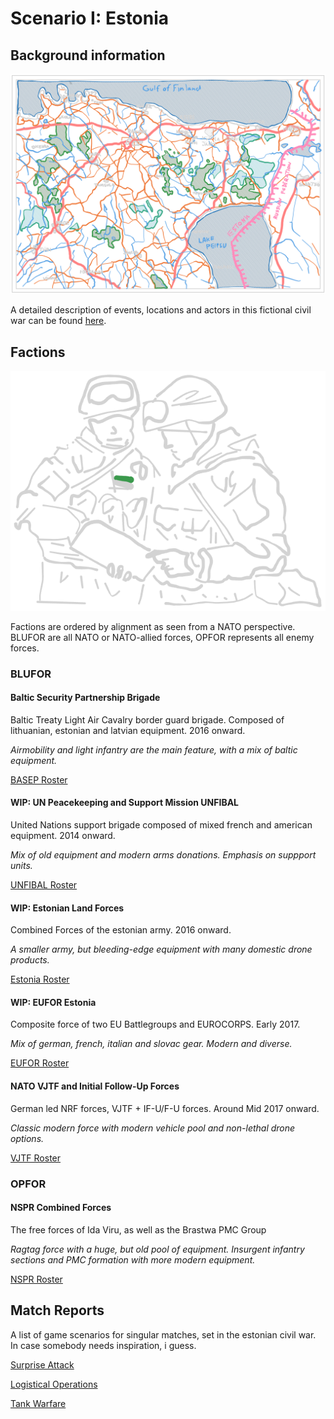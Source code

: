 # Scenario I: Estonia

## Background information

![header](/scenarios/ressources/estonia-map.excalidraw.png)

A detailed description of events, locations and actors in this fictional civil
war can be found [here](/scenarios/estonia/background-information-estonia.md).

## Factions

![faction header](/factions/ressources/platoon-leader-nspr.excalidraw.png)

Factions are ordered by alignment as seen from a NATO perspective. BLUFOR are
all NATO or NATO-allied forces, OPFOR represents all enemy forces.

### BLUFOR

#### Baltic Security Partnership Brigade

Baltic Treaty Light Air Cavalry border guard brigade. Composed of lithuanian,
estonian and latvian equipment. 2016 onward.

_Airmobility and light infantry are the main feature, with a mix of baltic equipment._

[BASEP Roster](/factions/Baltic%20Security%20Partnership%20Brigade.md)

#### WIP: UN Peacekeeping and Support Mission UNFIBAL

United Nations support brigade composed of mixed french and american equipment.
2014 onward.

_Mix of old equipment and modern arms donations. Emphasis on suppport units._

[UNFIBAL Roster](/factions/UNFIBAL%20Forces.md)

#### WIP: Estonian Land Forces

Combined Forces of the estonian army. 2016 onward.

_A smaller army, but bleeding-edge equipment with many domestic drone products._

[Estonia Roster](/factions/Estonian%20Land%20Forces.md)

#### WIP: EUFOR Estonia

Composite force of two EU Battlegroups and EUROCORPS. Early 2017.

_Mix of german, french, italian and slovac gear. Modern and diverse._

[EUFOR Roster](/factions/EUFOR%20Division.md)

#### NATO VJTF and Initial Follow-Up Forces

German led NRF forces, VJTF + IF-U/F-U forces.
Around Mid 2017 onward.

_Classic modern force with modern vehicle pool and non-lethal drone options._

[VJTF Roster](/factions/German%20VJTF%20Panzergrenadier%20Division.md)

### OPFOR

#### NSPR Combined Forces

The free forces of Ida Viru, as well as the Brastwa PMC Group

_Ragtag force with a huge, but old pool of equipment. Insurgent infantry sections
and PMC formation with more modern equipment._

[NSPR Roster](/factions/NSPR%20Volunteer%20Rifle%20Contingent.md)

## Match Reports

A list of game scenarios for singular matches, set in the estonian civil war.
In case somebody needs inspiration, i guess.

[Surprise Attack](/reports/report-2.md)

[Logistical Operations](/reports/report-3.md)

[Tank Warfare](/reports/report-4.md)
